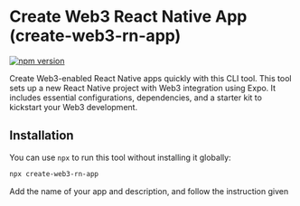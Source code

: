 # Create Web3 React Native App (create-web3-rn-app)

[![npm version](https://badge.fury.io/js/create-web3-rn-app.svg)](https://www.npmjs.com/package/create-web3-rn-app)

Create Web3-enabled React Native apps quickly with this CLI tool. This tool sets up a new React Native project with Web3 integration using Expo. It includes essential configurations, dependencies, and a starter kit to kickstart your Web3 development.

## Installation

You can use `npx` to run this tool without installing it globally:

```bash
npx create-web3-rn-app
```

Add the name of your app and description, and follow the instruction given
